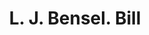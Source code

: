 ---
doi: 10.7916/D8DZ1MF2
date_other: '1901'
date_other_textual: '1901'
form: printed ephemera
genre:
- Invoices
name:
- L. J. Bensel
object_in_context_url: https://biggert.cul.columbia.edu/items/view/ave_biggert_01047
subject_hierarchical_geographic:
- New York, New York, United States
subject_name:
- L. J. Bensel
title: L. J. Bensel. Bill
sort_title: L. J. Bensel. Bill
call_number: ave_biggert_01047
coordinates:
- 40.71277777777778,-74.00583333333333
pid: ave_biggert_01047
identifiers: ave_biggert_01047
canvas_id: ldpd:396313
permalink: "/items/ave_biggert_01047/"
layout: iiif-image-page
---